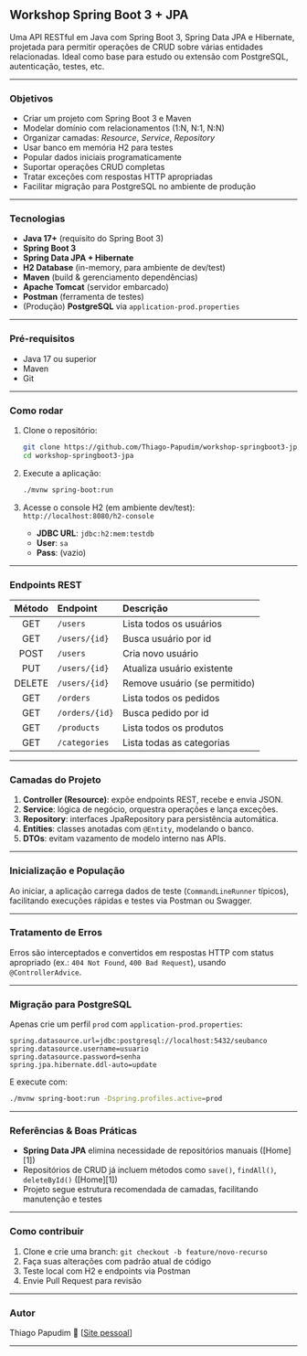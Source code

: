 ## &#x20;Workshop Spring Boot 3 + JPA

Uma API RESTful em Java com Spring Boot 3, Spring Data JPA e Hibernate, projetada para permitir operações de CRUD sobre várias entidades relacionadas. Ideal como base para estudo ou extensão com PostgreSQL, autenticação, testes, etc.

---

### &#x20;Objetivos

* Criar um projeto com Spring Boot 3 e Maven
* Modelar domínio com relacionamentos (1\:N, N:1, N\:N)
* Organizar camadas: *Resource*, *Service*, *Repository*
* Usar banco em memória H2 para testes
* Popular dados iniciais programaticamente
* Suportar operações CRUD completas
* Tratar exceções com respostas HTTP apropriadas
* Facilitar migração para PostgreSQL no ambiente de produção

---

### &#x20;Tecnologias

* **Java 17+** (requisito do Spring Boot 3)
* **Spring Boot 3**
* **Spring Data JPA + Hibernate**
* **H2 Database** (in-memory, para ambiente de dev/test)
* **Maven** (build & gerenciamento dependências)
* **Apache Tomcat** (servidor embarcado)
* **Postman** (ferramenta de testes)
* (Produção) **PostgreSQL** via `application-prod.properties`

---

### &#x20;Pré-requisitos

* Java 17 ou superior
* Maven
* Git

---

### &#x20;Como rodar

1. Clone o repositório:

   ```bash
   git clone https://github.com/Thiago-Papudim/workshop-springboot3-jpa.git
   cd workshop-springboot3-jpa
   ```
2. Execute a aplicação:

   ```bash
   ./mvnw spring-boot:run
   ```
3. Acesse o console H2 (em ambiente dev/test):
   `http://localhost:8080/h2-console`

   * **JDBC URL**: `jdbc:h2:mem:testdb`
   * **User**: `sa`
   * **Pass**: (vazio)

---

### &#x20;Endpoints REST

|                     Método                     | Endpoint       | Descrição                     |
| :--------------------------------------------: | :------------- | :---------------------------- |
|                       GET                      | `/users`       | Lista todos os usuários       |
|                       GET                      | `/users/{id}`  | Busca usuário por id          |
|                      POST                      | `/users`       | Cria novo usuário             |
|                       PUT                      | `/users/{id}`  | Atualiza usuário existente    |
|                     DELETE                     | `/users/{id}`  | Remove usuário (se permitido) |
|                       GET                      | `/orders`      | Lista todos os pedidos        |
|                       GET                      | `/orders/{id}` | Busca pedido por id           |
|                       GET                      | `/products`    | Lista todos os produtos       |
|                       GET                      | `/categories`  | Lista todas as categorias     |

---

### &#x20;Camadas do Projeto

1. **Controller (Resource)**: expõe endpoints REST, recebe e envia JSON.
2. **Service**: lógica de negócio, orquestra operações e lança exceções.
3. **Repository**: interfaces JpaRepository para persistência automática.
4. **Entities**: classes anotadas com `@Entity`, modelando o banco.
5. **DTOs**: evitam vazamento de modelo interno nas APIs.

---

### &#x20;Inicialização e População

Ao iniciar, a aplicação carrega dados de teste (`CommandLineRunner` típicos), facilitando execuções rápidas e testes via Postman ou Swagger.

---

### &#x20;Tratamento de Erros

Erros são interceptados e convertidos em respostas HTTP com status apropriado (ex.: `404 Not Found`, `400 Bad Request`), usando `@ControllerAdvice`.

---

### &#x20;Migração para PostgreSQL

Apenas crie um perfil `prod` com `application-prod.properties`:

```properties
spring.datasource.url=jdbc:postgresql://localhost:5432/seubanco
spring.datasource.username=usuario
spring.datasource.password=senha
spring.jpa.hibernate.ddl-auto=update
```

E execute com:

```bash
./mvnw spring-boot:run -Dspring.profiles.active=prod
```

---

### &#x20;Referências & Boas Práticas

* **Spring Data JPA** elimina necessidade de repositórios manuais ([Home][1])
* Repositórios de CRUD já incluem métodos como `save()`, `findAll()`, `deleteById()` ([Home][1])
* Projeto segue estrutura recomendada de camadas, facilitando manutenção e testes

---

### &#x20;Como contribuir

1. Clone e crie uma branch: `git checkout -b feature/novo-recurso`
2. Faça suas alterações com padrão atual de código
3. Teste local com H2 e endpoints via Postman
4. Envie Pull Request para revisão

---

### &#x20;Autor

Thiago Papudim
🔗 \[[Site pessoal](https://thiago-papudim.github.io/imersaocss/)]

---
